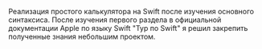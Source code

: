 Реализация простого калькулятора на Swift после изучения основного синтаксиса.
После изучения первого раздела в официальной документации Apple по языку Swift "Тур по Swift" я решил закрепить полученные знания небольшим проектом.
